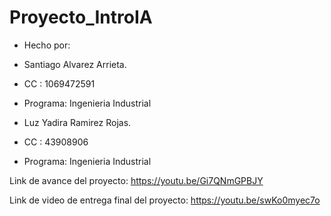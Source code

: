 # Proyecto_IntroIA

- Hecho por:
- Santiago Alvarez Arrieta.
- CC : 1069472591
- Programa: Ingenieria Industrial

- Luz Yadira Ramirez Rojas.
- CC : 43908906
- Programa: Ingenieria Industrial



Link de avance del proyecto:
https://youtu.be/Gi7QNmGPBJY

Link de video de entrega final del proyecto:
https://youtu.be/swKo0myec7o
